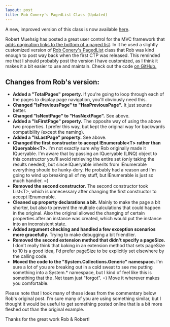 ```yaml
--- 
layout: post
title: Rob Conery's PagedList Class (Updated)
---
```


<p class="warning">A new, improved version of this class is now available <a href="/2011/06/28/pagedlist-can-haz-htmlhelperz/">here</a>.</p> 

Robert Muehsig has posted a great user control for the MVC framework that [adds pagination links to the bottom of a paged list](http://code-inside.de/blog-in/2008/04/08/aspnet-mvc-pagination-view-user-control/). In it he used a slightly customized version of [Rob Conery's PagedList](http://blog.wekeroad.com/2007/12/10/aspnet-mvc-pagedlistt/) class that Rob was kind enough to post way back when the first CTP was released. This reminded me that I should probably post the version I have customized, as I think it makes it a bit easier to use and maintain. Check out the code [on GitHub.](https://github.com/troygoode/pagedlist)

## Changes from Rob's version:

* **Added a "TotalPages" property.** If you're going to loop through each of the pages to display page navigation, you'll obviously need this.
* **Changed "IsPreviousPage" to "HasPreviousPage".** It just sounds better.
* **Changed "IsNextPage" to "HasNextPage".** See above.
* **Added a "IsFirstPage" property.** The opposite way of using the above two properties. I prefer this way, but kept the original way for backwards compatibility (except the naming).
* **Added a "IsLastPage" property.** See above.
* **Changed the first constructor to accept IEnumerable&lt;T&gt; rather than IQueryable&lt;T&gt;.** I'm not exactly sure why Rob originally made it IQueryable. I'm aware that by passing an IQueryable (LINQ) object to this constructor you'll avoid retrieving the entire set (only taking the results needed), but since IQueryable inherits from IEnumerable everything should be hunky-dory. He probably had a reason and I'm going to wind up breaking all of my stuff, but IEnumerable is just so much handier. =)
* **Removed the second constructor.** The second constructor took List&lt;T&gt;, which is unnecessary after changing the first constructor to accept IEnumerable.
* **Cleaned up property declarations a bit.** Mainly to make the page a bit shorter, but also to prevent the multiple calculations that could happen in the original. Also the original allowed the changing of certain properties after an instance was created, which would put the instance into an inconsistent state.
* **Added argument checking and handled a few exception scenarios more gracefully.** Trying to make debugging a bit friendlier. </li>
* **Removed the second extension method that didn't specify a pageSize.** I don't really think that baking in an extension method that sets pageSize to 10 is a good idea, I'd prefer pageSize to be explicitly set elsewhere by the calling code.
* **Moved the code to the "System.Collections.Generic" namespace.** I'm sure a lot of you are breaking out in a cold sweat to see me putting something into a System.* namespace, but I kind of feel like this is something that the .Net team just "forgot". =) Move it wherever makes you comfortable.

Please note that I took many of these ideas from the commentary below Rob's original post. I'm sure many of you are using something similar, but I thought it would be useful to get something posted online that is a bit more fleshed out than the original example.

Thanks for the great work Rob & Robert!
